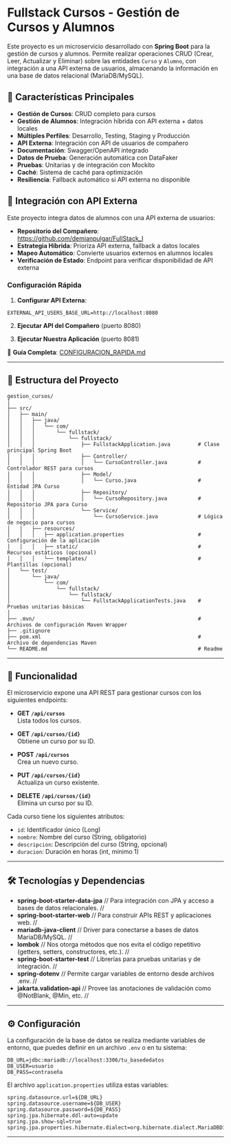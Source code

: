 # Fullstack Cursos - Gestión de Cursos y Alumnos

Este proyecto es un microservicio desarrollado con **Spring Boot** para la gestión de cursos y alumnos. Permite realizar operaciones CRUD (Crear, Leer, Actualizar y Eliminar) sobre las entidades `Curso` y `Alumno`, con integración a una API externa de usuarios, almacenando la información en una base de datos relacional (MariaDB/MySQL).

## 🌟 Características Principales

- **Gestión de Cursos**: CRUD completo para cursos
- **Gestión de Alumnos**: Integración híbrida con API externa + datos locales
- **Múltiples Perfiles**: Desarrollo, Testing, Staging y Producción
- **API Externa**: Integración con API de usuarios de compañero
- **Documentación**: Swagger/OpenAPI integrado
- **Datos de Prueba**: Generación automática con DataFaker
- **Pruebas**: Unitarias y de integración con Mockito
- **Caché**: Sistema de caché para optimización
- **Resiliencia**: Fallback automático si API externa no disponible

## 🔌 Integración con API Externa

Este proyecto integra datos de alumnos con una API externa de usuarios:

- **Repositorio del Compañero**: https://github.com/demianpulgar/FullStack_I
- **Estrategia Híbrida**: Prioriza API externa, fallback a datos locales
- **Mapeo Automático**: Convierte usuarios externos en alumnos locales
- **Verificación de Estado**: Endpoint para verificar disponibilidad de API externa

### Configuración Rápida

1. **Configurar API Externa**:
```env
EXTERNAL_API_USERS_BASE_URL=http://localhost:8080
```

2. **Ejecutar API del Compañero** (puerto 8080)

3. **Ejecutar Nuestra Aplicación** (puerto 8081)

📖 **Guía Completa**: [CONFIGURACION_RAPIDA.md](CONFIGURACION_RAPIDA.md)

---

## 📁 Estructura del Proyecto

```
gestion_cursos/
│
├── src/
│   ├── main/
│   │   ├── java/
│   │   │   └── com/
│   │   │       └── fullstack/
│   │   │           └── fullstack/
│   │   │               ├── FullstackApplication.java         # Clase principal Spring Boot
│   │   │               ├── Controller/
│   │   │               │   └── CursoController.java          # Controlador REST para cursos
│   │   │               ├── Model/
│   │   │               │   └── Curso.java                    # Entidad JPA Curso
│   │   │               ├── Repository/
│   │   │               │   └── CursoRepository.java          # Repositorio JPA para Curso
│   │   │               └── Service/
│   │   │                   └── CursoService.java             # Lógica de negocio para cursos
│   │   ├── resources/
│   │   │   ├── application.properties                        # Configuración de la aplicación
│   │   │   ├── static/                                       # Recursos estáticos (opcional)
│   │   │   └── templates/                                    # Plantillas (opcional)
│   └── test/
│       └── java/
│           └── com/
│               └── fullstack/
│                   └── fullstack/
│                       └── FullstackApplicationTests.java    # Pruebas unitarias básicas
│
├── .mvn/                                                     # Archivos de configuración Maven Wrapper
├── .gitignore
├── pom.xml                                                   # Archivo de dependencias Maven
└── README.md                                                 # Readme
```

---

## 🚀 Funcionalidad

El microservicio expone una API REST para gestionar cursos con los siguientes endpoints:

- **GET `/api/cursos`**  
  Lista todos los cursos.

- **GET `/api/cursos/{id}`**  
  Obtiene un curso por su ID.

- **POST `/api/cursos`**  
  Crea un nuevo curso.

- **PUT `/api/cursos/{id}`**  
  Actualiza un curso existente.

- **DELETE `/api/cursos/{id}`**  
  Elimina un curso por su ID.

Cada curso tiene los siguientes atributos:
- `id`: Identificador único (Long)
- `nombre`: Nombre del curso (String, obligatorio)
- `descripcion`: Descripción del curso (String, opcional)
- `duracion`: Duración en horas (int, mínimo 1)

---

## 🛠️ Tecnologías y Dependencias

- **spring-boot-starter-data-jpa** // Para integración con JPA y acceso a bases de datos relacionales. //
- **spring-boot-starter-web** // Para construir APIs REST y aplicaciones web. //
- **mariadb-java-client** // Driver para conectarse a bases de datos MariaDB/MySQL. //
- **lombok** // Nos otorga métodos que nos evita el código repetitivo (getters, setters, constructores, etc.). //
- **spring-boot-starter-test** // Librerías para pruebas unitarias y de integración. //
- **spring-dotenv** // Permite cargar variables de entorno desde archivos .env. //
- **jakarta.validation-api** // Provee las anotaciones de validación como @NotBlank, @Min, etc. //

---

## ⚙️ Configuración

La configuración de la base de datos se realiza mediante variables de entorno, que puedes definir en un archivo `.env` o en tu sistema:

```
DB_URL=jdbc:mariadb://localhost:3306/tu_basededatos
DB_USER=usuario
DB_PASS=contraseña
```

El archivo `application.properties` utiliza estas variables:

```properties
spring.datasource.url=${DB_URL}
spring.datasource.username=${DB_USER}
spring.datasource.password=${DB_PASS}
spring.jpa.hibernate.ddl-auto=update
spring.jpa.show-sql=true
spring.jpa.properties.hibernate.dialect=org.hibernate.dialect.MariaDBDialect
```

---